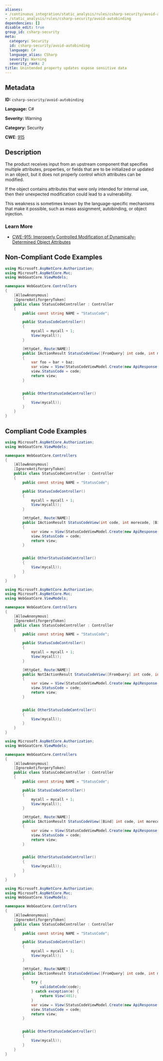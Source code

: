 ```yaml
---
aliases:
- /continuous_integration/static_analysis/rules/csharp-security/avoid-autobinding
- /static_analysis/rules/csharp-security/avoid-autobinding
dependencies: []
disable_edit: true
group_id: csharp-security
meta:
  category: Security
  id: csharp-security/avoid-autobinding
  language: C#
  language_alias: CSharp
  severity: Warning
  severity_rank: 2
title: Unintended property updates expose sensitive data
---
```

<!--  SOURCED FROM https://github.com/DataDog/datadog-static-analyzer-rule-docs -->


## Metadata
**ID:** `csharp-security/avoid-autobinding`

**Language:** C#

**Severity:** Warning

**Category:** Security

**CWE**: [915](https://cwe.mitre.org/data/definitions/915.html)

## Description
The product receives input from an upstream component that specifies multiple attributes, properties, or fields that are to be initialized or updated in an object, but it does not properly control which attributes can be modified.

If the object contains attributes that were only intended for internal use, then their unexpected modification could lead to a vulnerability.

This weakness is sometimes known by the language-specific mechanisms that make it possible, such as mass assignment, autobinding, or object injection.

### Learn More

 - [CWE-915: Improperly Controlled Modification of Dynamically-Determined Object Attributes](https://cwe.mitre.org/data/definitions/915.html)

## Non-Compliant Code Examples
```csharp
using Microsoft.AspNetCore.Authorization;
using Microsoft.AspNetCore.Mvc;
using WebGoatCore.ViewModels;

namespace WebGoatCore.Controllers
{
    [AllowAnonymous]
    [IgnoreAntiforgeryToken]
    public class StatusCodeController : Controller
    {
        public const string NAME = "StatusCode";

        public StatusCodeController()
        {
            mycall = mycall + 1;
            View(mycall));
        }

        [HttpGet, Route(NAME)]
        public IActionResult StatusCodeView([FromQuery] int code, int morecode, [Bind] int some)
        {
            var foo = bar + baz;
            var view = View(StatusCodeViewModel.Create(new ApiResponse(code)));
            view.StatusCode = code;
            return view;
        }


        public OtherStatusCodeController()
        {
            View(mycall));
        }
    }
}
```

## Compliant Code Examples
```csharp
using Microsoft.AspNetCore.Authorization;
using WebGoatCore.ViewModels;

namespace WebGoatCore.Controllers
{
    [AllowAnonymous]
    [IgnoreAntiforgeryToken]
    public class StatusCodeController : Controller
    {
        public const string NAME = "StatusCode";

        public StatusCodeController()
        {
            mycall = mycall + 1;
            View(mycall));
        }

        [HttpGet, Route(NAME)]
        public IActionResult StatusCodeView(int code, int morecode, [Bind] int some)
        {
            var view = View(StatusCodeViewModel.Create(new ApiResponse(morecode)));
            view.StatusCode = code;
            return view;
        }


        public OtherStatusCodeController()
        {
            View(mycall));
        }
    }
}
```

```csharp
using Microsoft.AspNetCore.Authorization;
using Microsoft.AspNetCore.Mvc;
using WebGoatCore.ViewModels;

namespace WebGoatCore.Controllers
{
    [AllowAnonymous]
    [IgnoreAntiforgeryToken]
    public class StatusCodeController : Controller
    {
        public const string NAME = "StatusCode";

        public StatusCodeController()
        {
            mycall = mycall + 1;
            View(mycall));
        }

        [HttpGet, Route(NAME)]
        public NotIActionResult StatusCodeView([FromQuery] int code, int morecode, [Bind] int some)
        {
            var view = View(StatusCodeViewModel.Create(new ApiResponse(code)));
            view.StatusCode = code;
            return view;
        }


        public OtherStatusCodeController()
        {
            View(mycall));
        }
    }
}
```

```csharp
using Microsoft.AspNetCore.Authorization;
using WebGoatCore.ViewModels;

namespace WebGoatCore.Controllers
{
    [AllowAnonymous]
    [IgnoreAntiforgeryToken]
    public class StatusCodeController : Controller
    {
        public const string NAME = "StatusCode";

        public StatusCodeController()
        {
            mycall = mycall + 1;
            View(mycall));
        }

        [HttpGet, Route(NAME)]
        public IActionResult StatusCodeView([Bind] int code, int morecode, [Bind] int some)
        {
            var view = View(StatusCodeViewModel.Create(new ApiResponse(morecode)));
            view.StatusCode = code;
            return view;
        }


        public OtherStatusCodeController()
        {
            View(mycall));
        }
    }
}
```

```csharp
using Microsoft.AspNetCore.Authorization;
using Microsoft.AspNetCore.Mvc;
using WebGoatCore.ViewModels;

namespace WebGoatCore.Controllers
{
    [AllowAnonymous]
    [IgnoreAntiforgeryToken]
    public class StatusCodeController : Controller
    {
        public const string NAME = "StatusCode";

        public StatusCodeController()
        {
            mycall = mycall + 1;
            View(mycall));
        }

        [HttpGet, Route(NAME)]
        public IActionResult StatusCodeView([FromQuery] int code, int morecode, [Bind] int some)
        {
            try {
                validateCode(code);
            } catch exception(e) {
                return View(401);
            }
            var view = View(StatusCodeViewModel.Create(new ApiResponse(code)));
            view.StatusCode = code;
            return view;
        }


        public OtherStatusCodeController()
        {
            View(mycall));
        }
    }
}
```
